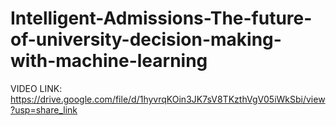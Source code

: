 # Intelligent-Admissions-The-future-of-university-decision-making-with-machine-learning

VIDEO LINK:  https://drive.google.com/file/d/1hyvrqKOin3JK7sV8TKzthVgV05iWkSbi/view?usp=share_link
